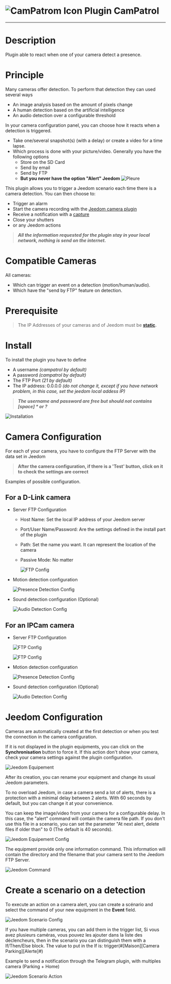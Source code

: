 ![CamPatrom Icon](../images/camPatrol_icon-50.png) Plugin CamPatrol
==
---

Description
==

Plugin able to react when one of your camera detect a presence.

Principle
==

Many cameras offer detection. To perform that detection they can used several ways
* An image analysis based on the amount of pixels change
* A human detection based on the artificial intelligence 
* An audio detection over a configurable threshold

In your camera configuration panel, you can choose how it reacts when a detection is triggered.
- Take one/several snapshot(s) (with a delay) or create a video for a time lapse.
- Which process is done with your picture/video. Generally you have the following options
  - Store on the SD Card
  - Send by email
  - Send by FTP
  - **But you never have the option "Alert" Jeedom** ![Pleure](../images/cry-16.png)

This plugin allows you to trigger a Jeedom scenario each time there is a camera detection.
You can then choose to:
- Trigger an alarm
- Start the camera recording with the [Jeedom camera plugin](https://doc.jeedom.com/en_US/plugins/security/camera)
- Receive a notification with a [capture](https://doc.jeedom.com/en_US/plugins/security/camera/#Save%20and%20send%20capture)
- Close your shutters
- or any Jeedom actions

> ___All the information requested for the plugin stay in your local network, nothing is send on the internet.___

Compatible Cameras
==

All cameras:
- Which can trigger an event on a detection (motion/human/audio).
- Which have the "send by FTP" feature on detection.

Prerequisite
==

>  The IP Addresses of your cameras and of Jeedom must be **[static](https://community.fs.com/blog/dhcp-vs-static-ip-differences.html).**


Install
==

To install the plugin you have to define
 * A username _(campatrol by default)_
 * A password _(campatrol by default)_
 * The FTP Port _(21 by default)_
 * The IP address: 0.0.0.0 _(do not change it, except if you have network problem, in this case, set the jeedom local addess IP)_

> ___The username and password are free but should not contains [space] * or ?___

![Installation](../images/en_install.png)

Camera Configuration
==

For each of your camera, you have to configure the FTP Server with the data set in Jeedom


> **After the camera configuration, if there is a 'Test' button, click on it to check the settings are correct**

Examples of possible configuration.

For a D-Link camera
--

- Server FTP Configuration
  - Host Name: Set the local IP address of your Jeedom server
  - Port/User Name/Password: Are the settings defined in the install part of the plugin
  - Path: Set the name you want. It can represent the location of the camera
  - Passive Mode: No matter
  
    ![FTP Config](../images/DLinkFTPConfig.png)
- Motion detection configuration

  ![Presence Detection Config](../images/DLinkMotionDetectionConfig.png)
- Sound detection configuration (Optional)

  ![Audio Detection Config](../images/DLinkSoundDetectionConfig.png)

For an IPCam camera
--

- Server FTP Configuration

  ![FTP Config](../images/en_IPCamFTPEnable.png)

  ![FTP Config](../images/en_IPCamFTPSettings.png)
- Motion detection configuration
  
  ![Presence Detection Config](../images/en_IPCamMotionDetection.png)

- Sound detection configuration (Optional)
  
  ![Audio Detection Config](../images/en_IPCamSoundDetection.png)


Jeedom Configuration
==

Cameras are automatically created at the first detection or when you test the connection in the camera configuration.

If it is not displayed in the plugin equipments, you can click on the **Synchronisation** button to force it. If this action don't show your camera, check your camera settings against the plugin configuration.

![Jeedom Equipement](../images/en_JeedomEquipment.png)

After its creation, you can rename your equipment and change its usual Jeedom parameters.

To no overload Jeedom, in case a camera send a lot of alerts, there is a protection with a minimal delay between 2 alerts. With 60 seconds by default, but you can change it at your convenience.

You can keep the image/video from your camera for a configurable delay. In this case, the "alert" command will contain the camera file path. If you don't use this file in a scenario, you can set the parameter "At next alert, delete files if older than" to 0 (The default is 40 seconds).

![Jeedom Equipement Config](../images/en_JeedomEquipmentConfig.png)

The equipment provide only one information command. This information will contain the directory and the filename that your camera sent to the Jeedom FTP Server.

![Jeedom Command](../images/en_JeedomEquipmentCmd.png)

Create a scenario on a detection
==

To execute an action on a camera alert, you can create a scénario and select the command of your new equipment in the **Event** field.

![Jeedom Scenario Config](../images/en_ScenarioJeedom.png)

If you have multiple cameras, you can add them in the trigger list, 
Si vous avez plusieurs caméras, vous pouvez les ajouter dans la liste des déclencheurs, then in the scenario you can distinguish them with a If/Then/Else block. The value to put in the If is: trigger(#[Maison][Camera Parking][Alerte]#)

Example to send a notification through the Telegram plugin, with multiples camera (Parking + Home)

![Jeedom Scenario Action](../images/en_ScenarioJeedomAction.png)
